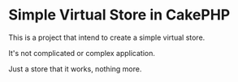 # Simple Virtual Store in CakePHP

This is a project that intend to create a simple virtual store.

It's not complicated or complex application.

Just a store that it works, nothing more.

